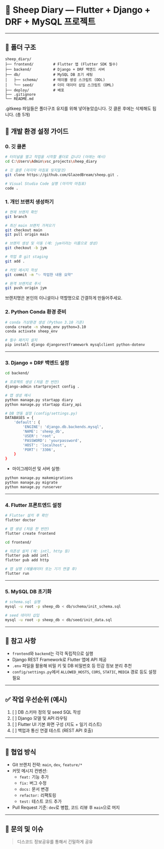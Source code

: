 # 🐑 Sheep Diary — Flutter + Django + DRF + MySQL 프로젝트

---

## 📁 폴더 구조

```
sheep_diary/
├── frontend/         # Flutter 앱 (Flutter SDK 필수)
├── backend/          # Django + DRF 백엔드 서버
├── db/               # MySQL DB 초기 세팅
│   ├── schema/       # 테이블 생성 스크립트 (DDL)
│   └── seed/         # 더미 데이터 삽입 스크립트 (DML)
├── deploy/           # 배포
├── .gitignore
└── README.md
```

.gitkeep 파일들은 폴더구조 유지를 위해 넣어놓았습니다. 깃 클론 후에는 삭제해도 됩니다. (총 5개)

## 🚀 개발 환경 설정 가이드

### 0. 깃 클론

```bash
# 터미널을 열고 작업을 시작할 폴더로 갑니다 (아래는 예시)
cd C:\Users\Admin\vsc_projects\sheep_diary

# 깃 클론 (마지막 마침표 잊지말것)
git clone https://github.com/GlazedBream/sheep.git .

# Visual Studio Code 실행 (마지막 마침표)
code .
```

### 1. 개인 브랜치 생성하기

```bash
# 현재 브랜치 확인
git branch

# 최신 main 브랜치 가져오기
git checkout main
git pull origin main

# 브랜치 생성 및 이동 (예: jym이라는 이름으로 생성)
git checkout -b jym

# 작업 후 git staging
git add .

# 커밋 메시지 작성
git commit -m "✨ 작업한 내용 요약"

# 원격 브랜치로 푸시
git push origin jym
```

브랜치명은 본인의 이니셜이나 역할명으로 간결하게 만들어주세요.

### 2. Python Conda 환경 준비

```bash
# conda 가상환경 생성 (Python 3.10 기준)
conda create -n sheep_env python=3.10
conda activate sheep_env

# 필수 패키지 설치
pip install django djangorestframework mysqlclient python-dotenv
```

---

### 3. Django + DRF 백엔드 설정

```bash
cd backend/

# 프로젝트 생성 (처음 한 번만)
django-admin startproject config .

# 앱 생성 예시
python manage.py startapp diary
python manage.py startapp diary_api

# DB 연동 설정 (config/settings.py)
DATABASES = {
    'default': {
        'ENGINE': 'django.db.backends.mysql',
        'NAME': 'sheep_db',
        'USER': 'root',
        'PASSWORD': 'yourpassword',
        'HOST': 'localhost',
        'PORT': '3306',
    }
}
```

-   마이그레이션 및 서버 실행:

```bash
python manage.py makemigrations
python manage.py migrate
python manage.py runserver
```

---

### 4. Flutter 프론트엔드 설정

```bash
# Flutter 설치 후 확인
flutter doctor

# 앱 생성 (처음 한 번만)
flutter create frontend

cd frontend/

# 의존성 설치 (예: intl, http 등)
flutter pub add intl
flutter pub add http

# 앱 실행 (에뮬레이터 또는 기기 연결 후)
flutter run
```

---

### 5. MySQL DB 초기화

```bash
# schema.sql 실행
mysql -u root -p sheep_db < db/schema/init_schema.sql

# seed 데이터 삽입
mysql -u root -p sheep_db < db/seed/init_data.sql
```

---

## 📌 참고 사항

-   `frontend`와 `backend`는 각각 독립적으로 실행
-   Django REST Framework로 Flutter 앱에 API 제공
-   `.env` 파일을 활용해 비밀 키 및 DB 비밀번호 등 민감 정보 분리 추천
-   `config/settings.py`에서 `ALLOWED_HOSTS`, `CORS`, `STATIC`, `MEDIA` 경로 등도 설정 필요

---

## ✅ 작업 우선순위 (예시)

1. [ ] DB 스키마 정의 및 seed SQL 작성
2. [ ] Django 모델 및 API 라우팅
3. [ ] Flutter UI 기본 화면 구성 (지도 + 일기 리스트)
4. [ ] 백업과 통신 연결 테스트 (REST API 호출)

---

## 👥 협업 방식

-   Git 브랜치 전략: `main`, `dev`, `feature/*`
-   커밋 메시지 컨벤션:
    -   `feat:` 기능 추가
    -   `fix:` 버그 수정
    -   `docs:` 문서 변경
    -   `refactor:` 리팩토링
    -   `test:` 테스트 코드 추가
-   Pull Request 기준: `dev`로 병합, 코드 리뷰 후 `main`으로 머지

---

## 📮 문의 및 이슈

> 디스코드 정보공유를 통해서 긴밀하게 공유
